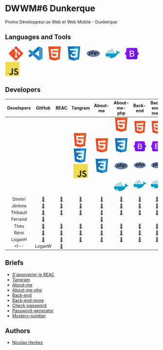 # DWWM#6 Dunkerque

Promo Développeur.se Web et Web Mobile - Dunkerque

## Languages and Tools

&nbsp;&nbsp;
![img_git](./profile/img/git.svg)
&nbsp;&nbsp;
![img_vscode](./profile/img/vscode.svg)
&nbsp;&nbsp;
![img_html](./profile/img/html.svg)
&nbsp;&nbsp;
![img_css](./profile/img/css.svg)
&nbsp;&nbsp;
![img_php](./profile/img/php.svg)
&nbsp;&nbsp;
![img_docker](./profile/img/docker.svg)
&nbsp;&nbsp;
![img_bootstrap](./profile/img/bootstrap.svg)
&nbsp;&nbsp;
![img_javascript](./profile/img/javascript.svg)
<!-- &nbsp;&nbsp;
![img_wordpress](./profile/img/wordpress.svg) -->

## Developers

| Developers | GitHub | REAC | Tangram | About-me | About-me-php | Back-end | Back-end-more | Check-password | Password-generator | Mystery-number |
| :----: | :----: | :----: | :----: | :----: | :----: | :----: | :----: | :----: | :----: | :----: |
|  |  |  | ![img_html](./profile/img/html.svg)&nbsp;![img_css](./profile/img/css.svg)&nbsp;![img_css](./profile/img/javascript.svg) | ![img_html](./profile/img/html.svg)&nbsp;![img_css](./profile/img/css.svg) | ![img_html](./profile/img/html.svg)&nbsp;![img_css](./profile/img/css.svg)&nbsp;![img_php](./profile/img/php.svg)&nbsp;![img_docker](./profile/img/docker.svg) | ![img_html](./profile/img/html.svg)&nbsp;![img_bootstrap](./profile/img/bootstrap.svg)&nbsp;![img_php](./profile/img/php.svg)&nbsp;![img_docker](./profile/img/docker.svg) | ![img_html](./profile/img/html.svg)&nbsp;![img_bootstrap](./profile/img/bootstrap.svg)&nbsp;![img_php](./profile/img/php.svg)&nbsp;![img_docker](./profile/img/docker.svg) | ![img_html](./profile/img/html.svg)&nbsp;![img_bootstrap](./profile/img/bootstrap.svg)&nbsp;![img_php](./profile/img/php.svg)&nbsp;![img_docker](./profile/img/docker.svg) | ![img_html](./profile/img/html.svg)&nbsp;![img_css](./profile/img/css.svg)&nbsp;![img_bootstrap](./profile/img/bootstrap.svg)&nbsp;![img_css](./profile/img/javascript.svg) | ![img_html](./profile/img/html.svg)&nbsp;![img_css](./profile/img/css.svg)&nbsp;![img_bootstrap](./profile/img/bootstrap.svg)&nbsp;![img_css](./profile/img/javascript.svg) |
| Dimitri | <a href="https://github.com/TDxDimitri" target="_blank">🔗</a> | <a href="https://github.com/DWWM-2-Dunkerque/reac-td" target="_blank">🔗</a> | <a href="https://github.com/DWWM-2-Dunkerque/tangram-td" target="_blank">🔗</a> | <a href="https://github.com/DWWM-2-Dunkerque/about-me-td" target="_blank">🔗</a> | <a href="https://github.com/DWWM-2-Dunkerque/about-me-php-td" target="_blank">🔗</a> | <a href="https://github.com/DWWM-2-Dunkerque/back-end-td" target="_blank">🔗</a> | <a href="https://github.com/DWWM-2-Dunkerque/back-end-more-td" target="_blank">🔗</a> | <a href="https://github.com/DWWM-2-Dunkerque/check-password-td" target="_blank">🔗</a> | <a href="https://github.com/DWWM-2-Dunkerque/password-generator-td" target="_blank">🔗</a> | <a href="https://github.com/DWWM-2-Dunkerque/mystery-number-td" target="_blank">🔗</a> |
| Jérôme | <a href="https://github.com/GuidtJ" target="_blank">🔗</a> | <a href="https://github.com/DWWM-2-Dunkerque/reac-gj" target="_blank">🔗</a> | <a href="https://github.com/DWWM-2-Dunkerque/tangram-gj" target="_blank">🔗</a> | <a href="https://github.com/DWWM-2-Dunkerque/about-me-gj" target="_blank">🔗</a> | <a href="https://github.com/DWWM-2-Dunkerque/about-me-php-gj" target="_blank">🔗</a> | <a href="https://github.com/DWWM-2-Dunkerque/back-end-gj" target="_blank">🔗</a> | <a href="https://github.com/DWWM-2-Dunkerque/back-end-more-gj" target="_blank">🔗</a> | <a href="https://github.com/DWWM-2-Dunkerque/check-password-gj" target="_blank">🔗</a> | <a href="https://github.com/DWWM-2-Dunkerque/password-generator-gj" target="_blank">🔗</a> | <a href="https://github.com/DWWM-2-Dunkerque/mystery-number-gj" target="_blank">🔗</a> |
| Thibault | <a href="https://github.com/Nightct" target="_blank">🔗</a> | <a href="https://github.com/DWWM-2-Dunkerque/reac-ct" target="_blank">🔗</a> | <a href="https://github.com/DWWM-2-Dunkerque/tangram-ct" target="_blank">🔗</a> | <a href="https://github.com/DWWM-2-Dunkerque/about-me-ct" target="_blank">🔗</a> | <a href="https://github.com/DWWM-2-Dunkerque/about-me-php-ct" target="_blank">🔗</a> | <a href="https://github.com/DWWM-2-Dunkerque/back-end-ct" target="_blank">🔗</a> | <a href="https://github.com/DWWM-2-Dunkerque/back-end-more-ct" target="_blank">🔗</a> | <a href="https://github.com/DWWM-2-Dunkerque/check-password-ct" target="_blank">🔗</a> | <a href="https://github.com/DWWM-2-Dunkerque/password-generator-ct" target="_blank">🔗</a> | <a href="https://github.com/DWWM-2-Dunkerque/mystery-number-ct" target="_blank">🔗</a> |
| Ferrand | <a href="https://github.com/ferrand333" target="_blank">🔗</a> |  |  | <a href="https://github.com/DWWM-2-Dunkerque/about-me-nf" target="_blank">🔗</a> |  |  |  |  |  |  |
| Théo | <a href="https://github.com/FeverTheo" target="_blank">🔗</a> | <a href="https://github.com/DWWM-2-Dunkerque/reac-ft" target="_blank">🔗</a> | <a href="https://github.com/DWWM-2-Dunkerque/tangram-ft" target="_blank">🔗</a> | <a href="https://github.com/DWWM-2-Dunkerque/about-me-ft" target="_blank">🔗</a> | <a href="https://github.com/DWWM-2-Dunkerque/about-me-php-ft" target="_blank">🔗</a> | <a href="https://github.com/DWWM-2-Dunkerque/back-end-ft" target="_blank">🔗</a> | <a href="https://github.com/DWWM-2-Dunkerque/back-end-more-ft" target="_blank">🔗</a> | <a href="https://github.com/DWWM-2-Dunkerque/check-password-ft" target="_blank">🔗</a> | <a href="https://github.com/DWWM-2-Dunkerque/password-generator-ft" target="_blank">🔗</a> | <a href="https://github.com/DWWM-2-Dunkerque/mystery-number-ft" target="_blank">🔗</a> |
| Rémi | <a href="https://github.com/Remi59430" target="_blank">🔗</a> | <a href="https://github.com/DWWM-2-Dunkerque/reac-pr" target="_blank">🔗</a> | <a href="https://github.com/DWWM-2-Dunkerque/tangram-pr" target="_blank">🔗</a> | <a href="https://github.com/DWWM-2-Dunkerque/about-me-pr" target="_blank">🔗</a> | <a href="https://github.com/DWWM-2-Dunkerque/about-me-php-pr" target="_blank">🔗</a> | <a href="https://github.com/DWWM-2-Dunkerque/back-end-pr" target="_blank">🔗</a> | <a href="https://github.com/DWWM-2-Dunkerque/back-end-more-pr" target="_blank">🔗</a> | <a href="https://github.com/DWWM-2-Dunkerque/check-password-pr" target="_blank">🔗</a> | <a href="https://github.com/DWWM-2-Dunkerque/password-generator-pr" target="_blank">🔗</a> | <a href="https://github.com/DWWM-2-Dunkerque/mystery-number-pr" target="_blank">🔗</a> |
| LoganH | <a href="https://github.com/Lolodezil" target="_blank">🔗</a> | <a href="https://github.com/DWWM-2-Dunkerque/reac-hl" target="_blank">🔗</a> | <a href="https://github.com/DWWM-2-Dunkerque/tangram-hl" target="_blank">🔗</a> | <a href="https://github.com/DWWM-2-Dunkerque/about-me-hl" target="_blank">🔗</a> | <a href="https://github.com/DWWM-2-Dunkerque/about-me-php-hl" target="_blank">🔗</a> | <a href="https://github.com/DWWM-2-Dunkerque/back-end-hl" target="_blank">🔗</a> | <a href="https://github.com/DWWM-2-Dunkerque/back-end-more-hl" target="_blank">🔗</a> | <a href="https://github.com/DWWM-2-Dunkerque/check-password-hl" target="_blank">🔗</a> | <a href="https://github.com/DWWM-2-Dunkerque/password-generator-hl" target="_blank">🔗</a> | <a href="https://github.com/DWWM-2-Dunkerque/mystery-number-hl" target="_blank">🔗</a> |
<!-- | LoganW | <a href="https://github.com/Loganwdx" target="_blank">🔗</a> |  |  |  |  |  |  |  |  |  | -->

## Briefs

- [S'approprier le REAC](https://github.com/DWWM-2-Dunkerque/reac)
- [Tangram](https://github.com/DWWM-2-Dunkerque/tangram)
- [About-me](https://github.com/DWWM-2-Dunkerque/about-me)
- [About-me-php](https://github.com/DWWM-2-Dunkerque/about-me-php)
- [Back-end](https://github.com/DWWM-2-Dunkerque/back-end)
- [Back-end-more](https://github.com/DWWM-2-Dunkerque/back-end-more)
- [Check-password](https://github.com/DWWM-2-Dunkerque/check-password)
- [Password-generator](https://github.com/DWWM-2-Dunkerque/password-generator)
- [Mystery-number](https://github.com/DWWM-2-Dunkerque/mystery-number)

## Authors

* [Nicolas Herbez](https://github.com/nicolas-herbez)
